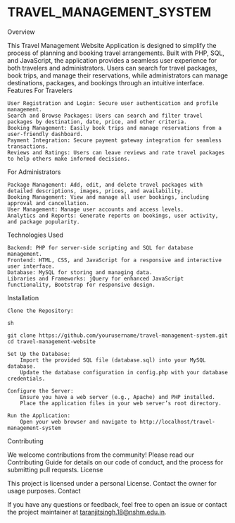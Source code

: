# TRAVEL_MANAGEMENT_SYSTEM
Overview

This Travel Management Website Application is designed to simplify the process of planning and booking travel arrangements. Built with PHP, SQL, and JavaScript, the application provides a seamless user experience for both travelers and administrators. Users can search for travel packages, book trips, and manage their reservations, while administrators can manage destinations, packages, and bookings through an intuitive interface.
Features
For Travelers

    User Registration and Login: Secure user authentication and profile management.
    Search and Browse Packages: Users can search and filter travel packages by destination, date, price, and other criteria.
    Booking Management: Easily book trips and manage reservations from a user-friendly dashboard.
    Payment Integration: Secure payment gateway integration for seamless transactions.
    Reviews and Ratings: Users can leave reviews and rate travel packages to help others make informed decisions.

For Administrators

    Package Management: Add, edit, and delete travel packages with detailed descriptions, images, prices, and availability.
    Booking Management: View and manage all user bookings, including approval and cancellation.
    User Management: Manage user accounts and access levels.
    Analytics and Reports: Generate reports on bookings, user activity, and package popularity.

Technologies Used

    Backend: PHP for server-side scripting and SQL for database management.
    Frontend: HTML, CSS, and JavaScript for a responsive and interactive user interface.
    Database: MySQL for storing and managing data.
    Libraries and Frameworks: jQuery for enhanced JavaScript functionality, Bootstrap for responsive design.

Installation

    Clone the Repository:

    sh

    git clone https://github.com/yourusername/travel-management-system.git
    cd travel-management-website

    Set Up the Database:
        Import the provided SQL file (database.sql) into your MySQL database.
        Update the database configuration in config.php with your database credentials.

    Configure the Server:
        Ensure you have a web server (e.g., Apache) and PHP installed.
        Place the application files in your web server’s root directory.

    Run the Application:
        Open your web browser and navigate to http://localhost/travel-management-system

Contributing

We welcome contributions from the community! Please read our Contributing Guide for details on our code of conduct, and the process for submitting pull requests.
License

This project is licensed under a personal License. Contact the owner for usage purposes.
Contact

If you have any questions or feedback, feel free to open an issue or contact the project maintainer at taranjitsingh.18@nshm.edu.in.
